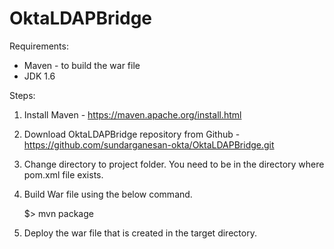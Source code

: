 # OktaLDAPBridge

Requirements:

* Maven - to build the war file
* JDK 1.6 


Steps:

1. Install Maven - https://maven.apache.org/install.html

2. Download OktaLDAPBridge repository from Github - https://github.com/sundarganesan-okta/OktaLDAPBridge.git

3. Change directory to project folder. You need to be in the directory where pom.xml file exists.

4. Build War file using the below command.
	
	$> mvn package

5. Deploy the war file that is created in the target directory.  
